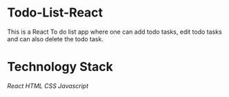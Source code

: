 # Todo-List-React

This is a React To do list app where one can add todo tasks, edit todo tasks and can also delete the todo task.

# Technology Stack

*React*   *HTML*   *CSS*   *Javascript*

